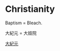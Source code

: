 # Christianity

Baptism = Bleach.

大紀元 = 大妓院

[大紀元](https://zh.wikipedia.org/zh-tw/%E5%A4%A7%E7%BA%AA%E5%85%83%E6%97%B6%E6%8A%A5)
